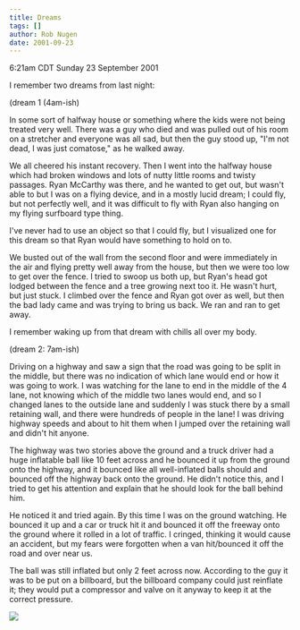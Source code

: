 ```yaml
---
title: Dreams
tags: []
author: Rob Nugen
date: 2001-09-23
---
```


<title></title>
<p class=date>6:21am CDT Sunday 23 September 2001</p>

<p>I remember two dreams from last night:</p>

<p class=note>(dream 1 (4am-ish)</p>

<p class=dream>In some sort of halfway house or something where the
kids were not being treated very well.  There was a guy who died and
was pulled out of his room on a stretcher and everyone was all sad,
but then the guy stood up, "I'm not dead, I was just comatose," as he
walked away.</p>

<p class=dream>We all cheered his instant recovery.  Then I went into
the halfway house which had broken windows and lots of nutty little
rooms and twisty passages.  Ryan McCarthy was there, and he wanted to
get out, but wasn't able to but I was on a flying device, and in a
mostly lucid dream; I could fly, but not perfectly well, and it was
difficult to fly with Ryan also hanging on my flying surfboard type
thing.</p>

<p>I've never had to use an object so that I could fly, but I
visualized one for this dream so that Ryan would have something to
hold on to.</p>

<p class=dream>We busted out of the wall from the second floor and
were immediately in the air and flying pretty well away from the
house, but then we were too low to get over the fence.  I tried to
swoop us both up, but Ryan's head got lodged between the fence and a
tree growing next too it.  He wasn't hurt, but just stuck.  I climbed
over the fence and Ryan got over as well, but then the bad lady came
and was trying to bring us back.  We ran and ran to get away.</p>

<p>I remember waking up from that dream with chills all over my
body.</p>

<p class=note>(dream 2:  7am-ish)</p>

<p class=dream>Driving on a highway and saw a sign that the road was
going to be split in the middle, but there was no indication of which
lane would end or how it was going to work.  I was watching for the
lane to end in the middle of the 4 lane, not knowing which of the
middle two lanes would end, and so I changed lanes to the outside lane
and suddenly I was stuck there by a small retaining wall, and there
were hundreds of people in the lane!  I was driving highway speeds and
about to hit them when I jumped over the retaining wall and didn't hit
anyone.</p>

<p class=dream>The highway was two stories above the
ground and a truck driver had a huge inflatable ball like 10 feet
across and he bounced it up from the ground onto the highway, and it
bounced like all well-inflated balls should and bounced off the
highway back onto the ground.  He didn't notice this, and I tried to
get his attention and explain that he should look for the ball behind
him.</p>

<p>He noticed it and tried again.  By this time I was on the ground
watching.  He bounced it up and a car or truck hit it and bounced it
off the freeway onto the ground where it rolled in a lot of traffic.
I cringed, thinking it would cause an accident, but my fears were
forgotten when a van hit/bounced it off the road and over near us.</p>

<p class=dream>The ball was still inflated but only 2 feet across
now.  According to the guy it was to be put on a billboard, but the
billboard company could just reinflate it; they would put a compressor
and valve on it anyway to keep it at the correct pressure.</p>

<p><img src='/images/rob/wL-ROB.gif'/></p>

